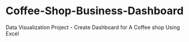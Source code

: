 # Coffee-Shop-Business-Dashboard
Data Visualization Project - Create Dashboard for A Coffee shop Using Excel
